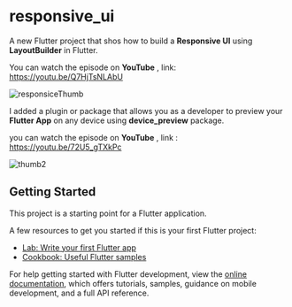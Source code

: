 # responsive_ui

A new Flutter project that shos how to build a **Responsive UI** using **LayoutBuilder** in Flutter.

You can watch the episode on **YouTube** , link: https://youtu.be/Q7HjTsNLAbU

![responsiceThumb](https://user-images.githubusercontent.com/36349126/207666386-62ad8bc4-12e2-4ed1-949c-5b124aae43ba.png)

I added a plugin or package that allows you as a developer to preview your **Flutter App** on any device using **device_preview** package.

you can watch the episode on **YouTube** , link :
https://youtu.be/72U5_gTXkPc

![thumb2](https://user-images.githubusercontent.com/36349126/208252925-296532e1-9a6d-4ded-b4d2-8f43222c0210.png)


## Getting Started



This project is a starting point for a Flutter application.

A few resources to get you started if this is your first Flutter project:

- [Lab: Write your first Flutter app](https://docs.flutter.dev/get-started/codelab)
- [Cookbook: Useful Flutter samples](https://docs.flutter.dev/cookbook)

For help getting started with Flutter development, view the
[online documentation](https://docs.flutter.dev/), which offers tutorials,
samples, guidance on mobile development, and a full API reference.

